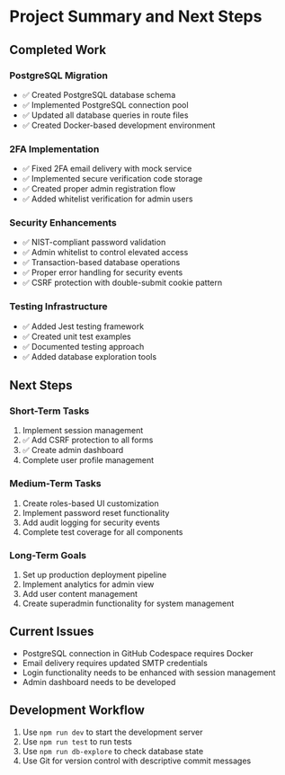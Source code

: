 # Project Summary and Next Steps

## Completed Work

### PostgreSQL Migration
- ✅ Created PostgreSQL database schema
- ✅ Implemented PostgreSQL connection pool
- ✅ Updated all database queries in route files
- ✅ Created Docker-based development environment

### 2FA Implementation
- ✅ Fixed 2FA email delivery with mock service
- ✅ Implemented secure verification code storage
- ✅ Created proper admin registration flow
- ✅ Added whitelist verification for admin users

### Security Enhancements
- ✅ NIST-compliant password validation
- ✅ Admin whitelist to control elevated access
- ✅ Transaction-based database operations
- ✅ Proper error handling for security events
- ✅ CSRF protection with double-submit cookie pattern

### Testing Infrastructure
- ✅ Added Jest testing framework
- ✅ Created unit test examples
- ✅ Documented testing approach
- ✅ Added database exploration tools

## Next Steps

### Short-Term Tasks
1. Implement session management
2. ✅ Add CSRF protection to all forms
3. ✅ Create admin dashboard
4. Complete user profile management

### Medium-Term Tasks
1. Create roles-based UI customization
2. Implement password reset functionality
3. Add audit logging for security events
4. Complete test coverage for all components

### Long-Term Goals
1. Set up production deployment pipeline
2. Implement analytics for admin view
3. Add user content management
4. Create superadmin functionality for system management

## Current Issues

- PostgreSQL connection in GitHub Codespace requires Docker
- Email delivery requires updated SMTP credentials
- Login functionality needs to be enhanced with session management
- Admin dashboard needs to be developed

## Development Workflow

1. Use `npm run dev` to start the development server
2. Use `npm run test` to run tests
3. Use `npm run db-explore` to check database state
4. Use Git for version control with descriptive commit messages